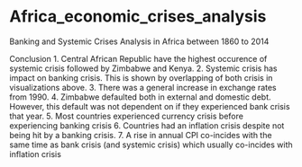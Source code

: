 # Africa_economic_crises_analysis
 Banking and Systemic Crises Analysis in Africa between 1860 to 2014

<p> 
Conclusion
1. Central African Republic have the highest occurence of systemic crisis followed by Zimbabwe and Kenya.
2. Systemic crisis has impact on banking crisis. This is shown by overlapping of both crisis in visualizations above.
3. There was a general increase in exchange rates from 1990.
4. Zimbabwe defaulted both in external and domestic debt. However, this default was not dependent on if they experienced bank crisis that year.
5. Most countries experienced currency crisis before experiencing banking crisis
6. Countries had an inflation crisis despite not being hit by a banking crisis.
7. A rise in annual CPI co-incides with the same time as bank crisis (and systemic crisis) which usually co-incides with inflation crisis </p>